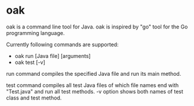 # oak
oak is a command line tool for Java. oak is inspired by "go" tool for the Go programming language.

Currently following commands are supported:

* oak run [Java file] [arguments]
* oak test [-v]

run command compiles the specified Java file and run its main method. 

test command compiles all test Java files of which file names end with "Test.java" and run all test methods.
-v option shows both names of test class and test method.

